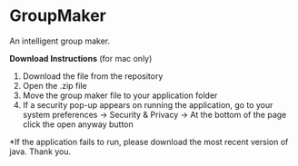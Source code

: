 # GroupMaker
An intelligent group maker.

**Download Instructions** (for mac only)
1. Download the file from the repository
2. Open the .zip file
3. Move the group maker file to your application folder
4. If a security pop-up appears on running the application, go to your system preferences -> Security & Privacy -> At the bottom of the page click the open anyway button 


*If the application fails to run, please download the most recent version of java. Thank you.

